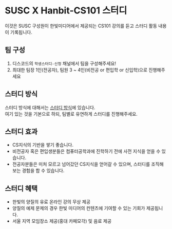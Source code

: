 # SUSC X Hanbit-CS101 스터디
이것은 SUSC 구성원이 한빛미디어에서 제공되는 CS101 강의를 듣고 스터디 활동 내용이 기록됩니다.

## 팀 구성
1. 디스코드의 ```학생스터디-신청``` 채널에서 팀을 구성해주세요!  
2. 최대한 팀장 1인(전공자), 팀원 3 ~ 4인(비전공 or 편입학 or 신입학)으로 진행해주세요

## 스터디 방식
스터디 방식에 대해서는 [스터디 방식](HOWTOSTUDY.md)에 있습니다.  
여기 있는 것을 기본으로 하되, 팀별로 유연하게 스터디를 진행해주세요.

## 스터디 효과
* CS지식의 기반을 쌓기 좋습니다.
* 비전공자 혹은 편입생분들은 컴퓨터공학과에 진학하기 전에 사전 지식을 얻을 수 있습니다.
* 전공자분들은 미처 모르고 넘어갔던 CS지식을 얻어갈 수 있으며, 스터디를 조직해보는 경험을 합 수 있습니다.

## 스터디 혜택
* 한빛의 양질의 유료 온라인 강의 무상 제공
* 양질의 예제 문제의 경우 한빛 미디어의 컨텐츠에 기여할 수 있는 기회가 제공됩니다.
* 서울 지역 모임장소 제공(홍대 카페모각) 및 음료 제공
